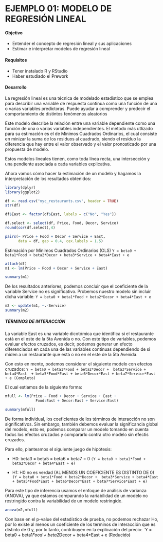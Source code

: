 # EJEMPLO 01: MODELO DE REGRESIÓN LINEAL

#### Objetivo

- Entender el concepto de regresión lineal y sus aplicaciones
- Estimar e interpretar modelos de regresión lineal 

#### Requisitos 
- Tener instalado R y RStudio
- Haber estudiado el Prework

####  Desarrollo
La regresión lineal es una técnica de modelado estadístico que se emplea para 
describir una variable de respuesta continua como una función de una o varias 
variables predictoras. Puede ayudar a comprender y predecir el comportamiento de 
distintos fenómenos aleatorios

Este modelo describe la relación entre una variable dependiente como una función 
de una o varias variables independientes. El método más utlizado para su estimación 
es el de Mínimos Cuadrados Ordinarios, el cual consiste en minizar la suma de los 
residuos al cuadrado, siendo el residuo la diferencia que hay entre el valor observado 
y el valor pronosticado por una propuesta de modelo.

Estos modelos lineales tienen, como toda línea recta, una intersección y una pendiente 
asociada a cada variables explicativa.

Ahora vamos cómo hacer la estimación de un modelo y hagamos la interpretación de los 
resultados obtenidos:
```R
library(dplyr)
library(ggplot2)

df <- read.csv("nyc_restaurants.csv", header = TRUE)
str(df)

df$East <- factor(df$East, labels = c("No", "Yes"))

df.select <- select(df, Price, Food, Decor, Service)
round(cor(df.select),4)  

pairs(~ Price + Food + Decor + Service + East, 
      data = df, gap = 0.4, cex.labels = 1.5)
```

Estimación por Mínimos Cuadrados Ordinarios (OLS)
`Y = beta0 + beta1*Food + beta2*Decor + beta3*Service + beta4*East + e`
```R
attach(df)
m1 <- lm(Price ~ Food + Decor + Service + East)

summary(m1)
```

De los resultados anteriores, podemos concluir que el coeficiente de la variable 
Service no es significativo. Probemos nuestro modelo sin incluir dicha variable:
`Y = beta0 + beta1*Food + beta2*Decor + beta4*East + e`
```R
m2 <- update(m1, ~.-Service)
summary(m2)
```

##### TÉRMINOS DE INTERACCIÓN
La variable East es una variable dicotómica que identifica si el restaurante está 
en el este de la 5ta Avenida o no. Con este tipo de variables, podemos evaluar 
efectos cruzados, es decir, podemos generar un efecto diferenciados en cada una de 
las variables continuas dependiendo de si miden a un restaurante que está o no en 
el este de la 5ta Avenida.

Con esto en mente, podemos considerar el siguiente modelo con efectos cruzados:
`Y = beta0 + beta1*Food + beta2*Decor +  beta3*Service + beta4*East 
      + beta5*Food*East + beta6*Decor*East + beta7*Service*East + e (Completo)`
      
El cual estiamos de la siguiente forma:
```R
mfull <- lm(Price ~ Food + Decor + Service + East + 
              Food:East + Decor:East + Service:East)

summary(mfull)
```

De forma individual, los coeficientes de los términos de interacción no son significativos.
Sin embargo, también debemos evaluar la significancia global del modelo, esto es, 
podemos comparar un modelo tomando en cuenta todos los efectos cruzados y compararlo 
contra otro modelo sin efectis cruzados.

Para ello, planteamos el siguiente juego de hipótesis:
- H0: beta3 = beta5 = beta6 = beta7 = 0
`(Y = beta0 + beta1*Food + beta2*Decor + beta4*East + e)`

- H1: H0 no es verdad (AL MENOS UN COEFICIENTE ES DISTINTO DE 0)
`(Y = beta0 + beta1*Food + beta2*Decor +  beta3*Service + beta4*East 
         + beta5*Food*East + beta6*Decor*East + beta7*Service*East + e)`

Para este tipo de inferencia usamos el enfoque de análisis de varianza (ANOVA), 
ya que estamos comparando la variabilidad de un modelo no restringido contra la 
variabilidad de un modelo restringido.
```R
anova(m2,mfull)
```

Con base en el p-value del estadístico de prueba, no podemos rechazar Ho, por lo 
existe al menos un coeficiente de los terminos de interacción que es distinto de 0 y,
por lo tanto, contribuyen en la explicación del precio:
`Y = beta0 + beta1*Food + beta2*Decor + beta4*East + e (Reducido)
